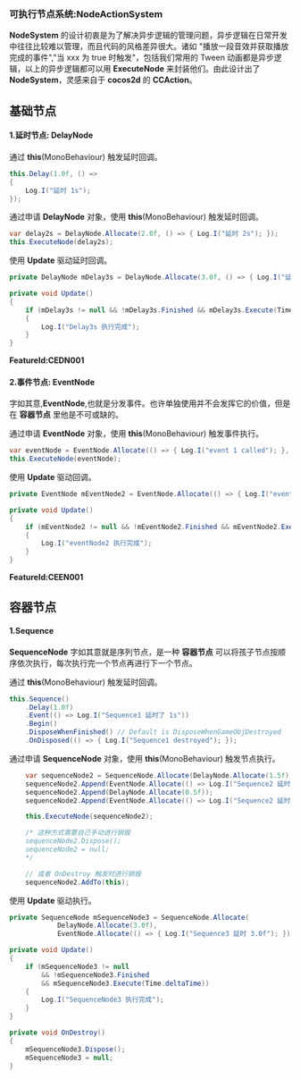 ### 可执行节点系统:NodeActionSystem 

**NodeSystem** 的设计初衷是为了解决异步逻辑的管理问题，异步逻辑在日常开发中往往比较难以管理，而且代码的风格差异很大。诸如 "播放一段音效并获取播放完成的事件","当 xxx 为 true 时触发"，包括我们常用的 Tween 动画都是异步逻辑，以上的异步逻辑都可以用 **ExecuteNode** 来封装他们。由此设计出了 **NodeSystem**，灵感来自于 **cocos2d** 的 **CCAction**。

## 基础节点

#### 1.延时节点: DelayNode

通过 **this**(MonoBehaviour) 触发延时回调。

``` csharp
this.Delay(1.0f, () =>
{
	Log.I("延时 1s");
});
```

通过申请 **DelayNode** 对象，使用 **this**(MonoBehaviour) 触发延时回调。

``` csharp
var delay2s = DelayNode.Allocate(2.0f, () => { Log.I("延时 2s"); });
this.ExecuteNode(delay2s);
```

使用 **Update** 驱动延时回调。

``` csharp
private DelayNode mDelay3s = DelayNode.Allocate(3.0f, () => { Log.I("延时 3s"); });

private void Update()
{
	if (mDelay3s != null && !mDelay3s.Finished && mDelay3s.Execute(Time.deltaTime))
	{
		Log.I("Delay3s 执行完成");
	}
}
```

**FeatureId:CEDN001**

#### 2.事件节点: EventNode

​	字如其意,**EventNode**,也就是分发事件。也许单独使用并不会发挥它的价值，但是在 **容器节点** 里他是不可或缺的。

通过申请 **EventNode** 对象，使用 **this**(MonoBehaviour) 触发事件执行。

``` csharp
var eventNode = EventNode.Allocate(() => { Log.I("event 1 called"); }, () => { Log.I("event 2 called"); });
this.ExecuteNode(eventNode);
```

使用 **Update** 驱动回调。

``` csharp
private EventNode mEventNode2 = EventNode.Allocate(() => { Log.I("event 3 called"); }, () => { Log.I("event 4 called"); });

private void Update()
{
	if (mEventNode2 != null && !mEventNode2.Finished && mEventNode2.Execute(Time.deltaTime))
	{
		Log.I("eventNode2 执行完成");
	}
}
```

**FeatureId:CEEN001**

## 容器节点

#### 1.Sequence

**SequenceNode** 字如其意就是序列节点，是一种 **容器节点** 可以将孩子节点按顺序依次执行，每次执行完一个节点再进行下一个节点。

通过 **this**(MonoBehaviour) 触发延时回调。

``` csharp
this.Sequence()
	.Delay(1.0f)
	.Event(() => Log.I("Sequence1 延时了 1s"))
	.Begin()
	.DisposeWhenFinished() // Default is DisposeWhenGameObjDestroyed
	.OnDisposed(() => { Log.I("Sequence1 destroyed"); });
```

通过申请 **SequenceNode** 对象，使用 **this**(MonoBehaviour) 触发节点执行。

``` csharp
	var sequenceNode2 = SequenceNode.Allocate(DelayNode.Allocate(1.5f));
	sequenceNode2.Append(EventNode.Allocate(() => Log.I("Sequence2 延时 1.5s")));
	sequenceNode2.Append(DelayNode.Allocate(0.5f));
	sequenceNode2.Append(EventNode.Allocate(() => Log.I("Sequence2 延时 2.0s")));

	this.ExecuteNode(sequenceNode2);

	/* 这种方式需要自己手动进行销毁
	sequenceNode2.Dispose();
	sequenceNode2 = null;
	*/

	// 或者 OnDestroy 触发时进行销毁
	sequenceNode2.AddTo(this);
```

使用 **Update** 驱动执行。

``` csharp
private SequenceNode mSequenceNode3 = SequenceNode.Allocate(
			DelayNode.Allocate(3.0f),
			EventNode.Allocate(() => { Log.I("Sequence3 延时 3.0f"); }));

private void Update()
{
    if (mSequenceNode3 != null 
        && !mSequenceNode3.Finished 
        && mSequenceNode3.Execute(Time.deltaTime))
	{
		Log.I("SequenceNode3 执行完成");
	}
}

private void OnDestroy()
{
	mSequenceNode3.Dispose();
	mSequenceNode3 = null;
}
```

